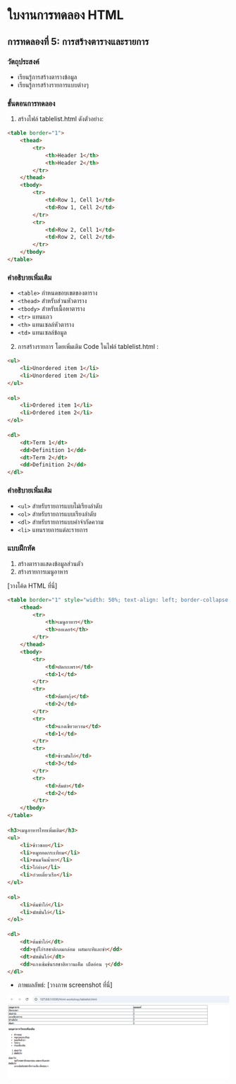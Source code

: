 # ใบงานการทดลอง HTML

## การทดลองที่ 5: การสร้างตารางและรายการ
### วัตถุประสงค์
- เรียนรู้การสร้างตารางข้อมูล
- เรียนรู้การสร้างรายการแบบต่างๆ

### ขั้นตอนการทดลอง
1. สร้างไฟล์ tablelist.html ดังตัวอย่าง:
```html
<table border="1">
    <thead>
        <tr>
            <th>Header 1</th>
            <th>Header 2</th>
        </tr>
    </thead>
    <tbody>
        <tr>
            <td>Row 1, Cell 1</td>
            <td>Row 1, Cell 2</td>
        </tr>
        <tr>
            <td>Row 2, Cell 1</td>
            <td>Row 2, Cell 2</td>
        </tr>
    </tbody>
</table>
```

### คำอธิบายเพิ่มเติม
- `<table>` กำหนดขอบเขตของตาราง
- `<thead>` สำหรับส่วนหัวตาราง
- `<tbody>` สำหรับเนื้อหาตาราง
- `<tr>` แทนแถว
- `<th>` แทนเซลล์หัวตาราง
- `<td>` แทนเซลล์ข้อมูล

2. การสร้างรายการ โดยเพิ่มเติม Code ในไฟล์ tablelist.html :
```html
<ul>
    <li>Unordered item 1</li>
    <li>Unordered item 2</li>
</ul>

<ol>
    <li>Ordered item 1</li>
    <li>Ordered item 2</li>
</ol>

<dl>
    <dt>Term 1</dt>
    <dd>Definition 1</dd>
    <dt>Term 2</dt>
    <dd>Definition 2</dd>
</dl>
```

### คำอธิบายเพิ่มเติม
- `<ul>` สำหรับรายการแบบไม่เรียงลำดับ
- `<ol>` สำหรับรายการแบบเรียงลำดับ
- `<dl>` สำหรับรายการแบบคำจำกัดความ
- `<li>` แทนรายการแต่ละรายการ

### แบบฝึกหัด
1. สร้างตารางแสดงข้อมูลส่วนตัว
2. สร้างรายการเมนูอาหาร

[วางโค้ด HTML ที่นี่]
```html
<table border="1" style="width: 50%; text-align: left; border-collapse: collapse;">
    <thead>
        <tr>
            <th>เมนูอาหาร</th>
            <th>ออเดอร์</th>
        </tr>
    </thead>
    <tbody>
        <tr>
            <td>ผัดกะเพรา</td>
            <td>1</td>
        </tr>
        <tr>
            <td>ต้มยำกุ้ง</td>
            <td>2</td>
        </tr>
        <tr>
            <td>แกงเขียวหวาน</td>
            <td>1</td>
        </tr>
        <tr>
            <td>ข้าวมันไก่</td>
            <td>3</td>
        </tr>
        <tr>
            <td>ส้มตำ</td>
            <td>2</td>
        </tr>
    </tbody>
</table>

<h3>เมนูอาหารไทยเพิ่มเติม</h3>
<ul>
    <li>ข้าวซอย</li>
    <li>หมูทอดกระเทียม</li>
    <li>ขนมจีนน้ำยา</li>
    <li>ไก่ย่าง</li>
    <li>ก๋วยเตี๋ยวเรือ</li>
</ul>

<ol>
    <li>ต้มข่าไก่</li>
    <li>มัสมั่นไก่</li>
</ol>

<dl>
    <dt>ต้มข่าไก่</dt>
    <dd>ซุปไก่รสชาติกลมกล่อม ผสมกะทิและข่า</dd>
    <dt>มัสมั่นไก่</dt>
    <dd>แกงเข้มข้นรสชาติหวานเค็ม เผ็ดอ่อน ๆ</dd>
</dl>

```
- ภาพผลลัพธ์:
[วางภาพ screenshot ที่นี่]

![alt text](image-6.png)

